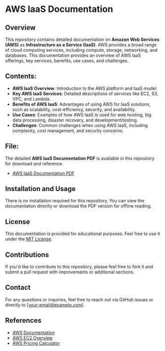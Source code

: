 # AWS IaaS Documentation

## Overview
This repository contains detailed documentation on **Amazon Web Services (AWS)** as **Infrastructure as a Service (IaaS)**. AWS provides a broad range of cloud computing services, including compute, storage, networking, and databases. This documentation provides an overview of AWS IaaS offerings, key services, benefits, use cases, and challenges.

## Contents:
- **AWS IaaS Overview**: Introduction to the AWS platform and IaaS model.
- **Key AWS IaaS Services**: Detailed descriptions of services like EC2, S3, VPC, and Lambda.
- **Benefits of AWS IaaS**: Advantages of using AWS for IaaS solutions, such as scalability, cost-efficiency, security, and availability.
- **Use Cases**: Examples of how AWS IaaS is used for web hosting, big data processing, disaster recovery, and development/testing.
- **Challenges**: Common challenges when using AWS IaaS, including complexity, cost management, and security concerns.

## File:
The detailed **AWS IaaS Documentation PDF** is available in this repository for download and reference.

- [AWS IaaS Documentation PDF](./AWS_IaaS_Documentation.pdf)

## Installation and Usage
There is no installation required for this repository. You can view the documentation directly or download the PDF version for offline reading.

## License
This documentation is provided for educational purposes. Feel free to use it under the [MIT License](LICENSE).

## Contributions
If you'd like to contribute to this repository, please feel free to fork it and submit a pull request with improvements or additional sections.

## Contact
For any questions or inquiries, feel free to reach out via GitHub issues or directly to [your-email@example.com].

## References
- [AWS Documentation](https://aws.amazon.com/documentation/)
- [AWS EC2 Overview](https://aws.amazon.com/ec2/)
- [AWS Pricing Calculator](https://calculator.aws/#/)
